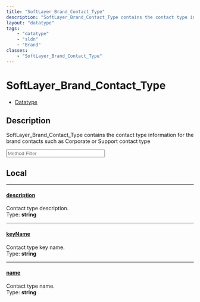 ```yaml
---
title: "SoftLayer_Brand_Contact_Type"
description: "SoftLayer_Brand_Contact_Type contains the contact type information for the brand contacts such as Corporate or Support c... "
layout: "datatype"
tags:
    - "datatype"
    - "sldn"
    - "Brand"
classes:
    - "SoftLayer_Brand_Contact_Type"
---
```


# SoftLayer_Brand_Contact_Type
<div id='service-datatype'>
    <ul id='sldn-reference-tabs'>
        <li id='datatype'> <a href='/reference/datatypes/SoftLayer_Brand_Contact_Type' >Datatype</a></li>
    </ul>
</div>

## Description 
SoftLayer_Brand_Contact_Type contains the contact type information for the brand contacts such as Corporate or Support contact type 





<!-- Service Filer BEGIN -->
<div class="view-filters">
        <div class="clearfix">
            <div class="search-input-box">
                <input placeholder="Method Filter" onkeyup="titleSearch(inputId='prop-input', divId='properties', elementClass='prop-row')" 
                    type="text" id="prop-input" value="" size="30" maxlength="128" class="form-text">
            </div>
        </div>
</div>
<!-- Service Filer END -->

<div id="properties" class="content">
<div id="localProperties" class="prop-content" >

## Local
-----
[description]: #description
#### [description]
Contact type description.  
<span class="type-label">Type: </span>**string**

-----
[keyName]: #keyname
#### [keyName]
Contact type key name.  
<span class="type-label">Type: </span>**string**

-----
[name]: #name
#### [name]
Contact type name.  
<span class="type-label">Type: </span>**string**

</div>
<!-- LOCAL PROPERTY END -->

</div>


